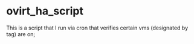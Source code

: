 # ovirt_ha_script
This is a script that I run via cron that verifies certain vms (designated by tag) are on;  
